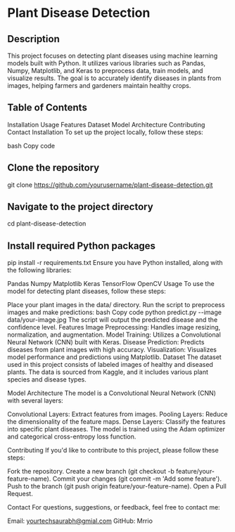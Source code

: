 # Plant Disease Detection
## Description
This project focuses on detecting plant diseases using machine learning models built with Python. It utilizes various libraries such as Pandas, Numpy, Matplotlib, and Keras to preprocess data, train models, and visualize results. The goal is to accurately identify diseases in plants from images, helping farmers and gardeners maintain healthy crops.

## Table of Contents
Installation
Usage
Features
Dataset
Model Architecture
Contributing
Contact
Installation
To set up the project locally, follow these steps:

bash
Copy code
## Clone the repository
git clone https://github.com/yourusername/plant-disease-detection.git

## Navigate to the project directory
cd plant-disease-detection

## Install required Python packages
pip install -r requirements.txt
Ensure you have Python installed, along with the following libraries:

Pandas
Numpy
Matplotlib
Keras
TensorFlow
OpenCV
Usage
To use the model for detecting plant diseases, follow these steps:

Place your plant images in the data/ directory.
Run the script to preprocess images and make predictions:
bash
Copy code
python predict.py --image data/your-image.jpg
The script will output the predicted disease and the confidence level.
Features
Image Preprocessing: Handles image resizing, normalization, and augmentation.
Model Training: Utilizes a Convolutional Neural Network (CNN) built with Keras.
Disease Prediction: Predicts diseases from plant images with high accuracy.
Visualization: Visualizes model performance and predictions using Matplotlib.
Dataset
The dataset used in this project consists of labeled images of healthy and diseased plants. The data is sourced from Kaggle, and it includes various plant species and disease types.

Model Architecture
The model is a Convolutional Neural Network (CNN) with several layers:

Convolutional Layers: Extract features from images.
Pooling Layers: Reduce the dimensionality of the feature maps.
Dense Layers: Classify the features into specific plant diseases.
The model is trained using the Adam optimizer and categorical cross-entropy loss function.

Contributing
If you'd like to contribute to this project, please follow these steps:

Fork the repository.
Create a new branch (git checkout -b feature/your-feature-name).
Commit your changes (git commit -m 'Add some feature').
Push to the branch (git push origin feature/your-feature-name).
Open a Pull Request.

Contact
For questions, suggestions, or feedback, feel free to contact me:

Email: yourtechsaurabh@gmial.com
GitHub: Mrrio
